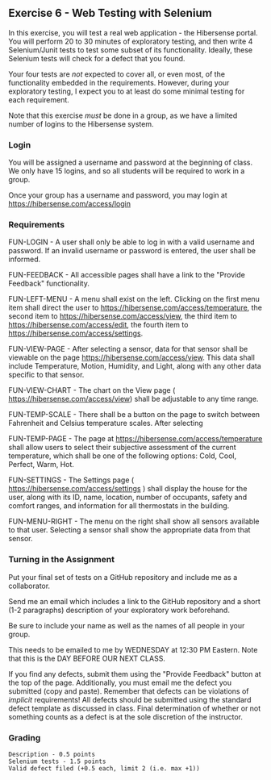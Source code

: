 ## Exercise 6 - Web Testing with Selenium

In this exercise, you will test a real web application - the Hibersense portal.  You will perform 20 to 30 minutes of exploratory testing, and then write 4 Selenium/Junit tests to test some subset of its functionality.  Ideally, these Selenium tests will check for a defect that you found.

Your four tests are _not_ expected to cover all, or even most, of the functionality embedded in the requirements.  However, during your exploratory testing, I expect you to at least do some minimal testing for each requirement.

Note that this exercise _must_ be done in a group, as we have a limited number of logins to the Hibersense system.

### Login

You will be assigned a username and password at the beginning of class.  We only have 15 logins, and so all students will be required to work in a group.

Once your group has a username and password, you may login at https://hibersense.com/access/login

### Requirements

FUN-LOGIN - A user shall only be able to log in with a valid username and password.  If an invalid username or password is entered, the user shall be informed.

FUN-FEEDBACK - All accessible pages shall have a link to the "Provide Feedback" functionality.

FUN-LEFT-MENU - A menu shall exist on the left.  Clicking on the first menu item shall direct the user to https://hibersense.com/access/temperature, the second item to https://hibersense.com/access/view, the third item to https://hibersense.com/access/edit, the fourth item to https://hibersense.com/access/settings.

FUN-VIEW-PAGE - After selecting a sensor, data for that sensor shall be viewable on the page https://hibersense.com/access/view.  This data shall include Temperature, Motion, Humidity, and Light, along with any other data specific to that sensor.

FUN-VIEW-CHART - The chart on the View page ( https://hibersense.com/access/view) shall be adjustable to any time range.

FUN-TEMP-SCALE - There shall be a button on the page to switch between Fahrenheit and Celsius temperature scales.  After selecting 

FUN-TEMP-PAGE - The page at https://hibersense.com/access/temperature shall allow users to select their subjective assessment of the current temperature, which shall be one of the following options: Cold, Cool, Perfect, Warm, Hot.

FUN-SETTINGS - The Settings page ( https://hibersense.com/access/settings ) shall display the house for the user, along with its ID, name, location, number of occupants, safety and comfort ranges, and information for all thermostats in the building.

FUN-MENU-RIGHT - The menu on the right shall show all sensors available to that user.  Selecting a sensor shall show the appropriate data from that sensor.

### Turning in the Assignment

Put your final set of tests on a GitHub repository and include me as a collaborator.

Send me an email which includes a link to the GitHub repository and a short (1-2 paragraphs) description of your exploratory work  beforehand.

Be sure to include your name as well as the names of all people in your group.

This needs to be emailed to me by WEDNESDAY at 12:30 PM Eastern.  Note that this is the DAY BEFORE OUR NEXT CLASS.

If you find any defects, submit them using the "Provide Feedback" button at the top of the page.  Additionally, you must email me the defect you submitted (copy and paste).  Remember that defects can be violations of _implicit_ requirements!  All defects should be submitted using the standard defect template as discussed in class.  Final determination of whether or not something counts as a defect is at the sole discretion of the instructor.


### Grading

```
Description - 0.5 points
Selenium tests - 1.5 points
Valid defect filed (+0.5 each, limit 2 (i.e. max +1))
```